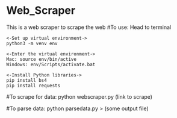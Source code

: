 # Web_Scraper
This is a web scraper to scrape the web
#To use:
    Head to terminal
    
    <-Set up virtual environment->
    python3 -m venv env 
    
    <-Enter the virtual environment->
    Mac: source env/bin/active
    Windows: env/Scripts/activate.bat

    <-Install Python libraries->
    pip install bs4
    pip install requests

#To scrape for data:
    python webscraper.py (link to scrape)

#To parse data:
    python parsedata.py > (some output file)